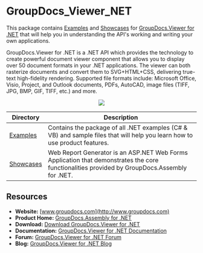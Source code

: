 # GroupDocs_Viewer_NET

This package contains [Examples](https://github.com/groupdocsviewer/GroupDocs_Viewer_NET/tree/master/Examples) and  [Showcases](https://github.com/groupdocsviewer/GroupDocs_Viewer_NET/tree/master/Showcases) for [GroupDocs.Viewer for .NET](http://groupdocs.com/dot-net/document-viewer-library) that will help you in understanding the API's working and writing your own applications.

GroupDocs.Viewer for .NET is a .NET API which provides the technology to create powerful document viewer component that allows you to display over 50 document formats in your .NET applications. The viewer can both rasterize documents and convert them to SVG+HTML+CSS, delivering true-text high-fidelity rendering. Supported file formats include: Microsoft Office, Visio, Project, and Outlook documents, PDFs, AutoCAD, image files (TIFF, JPG, BMP, GIF, TIFF, etc.) and more.

<p align="center">

  <a title="Download complete GroupDocs.Viewer for .NET source code" href="https://github.com/groupdocsviewer/GroupDocs_Viewer_NET/archive/master.zip">
	<img src="https://raw.github.com/AsposeExamples/java-examples-dashboard/master/images/downloadZip-Button-Large.png" />
  </a>
</p>

Directory | Description
--------- | -----------
[Examples](https://github.com/groupdocsviewer/GroupDocs_Viewer_NET/tree/master/Examples)  | Contains the package of all .NET examples (C# & VB) and sample files that will help you learn how to use product features. 
[Showcases](https://github.com/groupdocsviewer/GroupDocs_Viewer_NET/tree/master/Showcases)  | Web Report Generator is an ASP.NET Web Forms Application that demonstrates the core functionalities provided by GroupDocs.Assembly for .NET.

## Resources

+ **Website:** [www.groupdocs.com](http://www.groupdocs.com)
+ **Product Home:** [GroupDocs.Assembly for .NET](http://groupdocs.com/dot-net/document-viewer-library)
+ **Download:** [Download GroupDocs.Viewer for .NET](http://groupdocs.com/Community/files/8/.net-libraries/groupdocs_viewer_for_.net/full.aspx)
+ **Documentation:** [GroupDocs.Viewer for .NET Documentation](http://groupdocs.com/docs/display/viewernet/Introducing+GroupDocs.Viewer+for+.NET)
+ **Forum:** [GroupDocs.Viewer for .NET Forum](http://groupdocs.com/Community/forums/groupdocs.viewer-product-family/4/showforum.aspx)
+ **Blog:** [GroupDocs.Viewer for .NET Blog](#)

